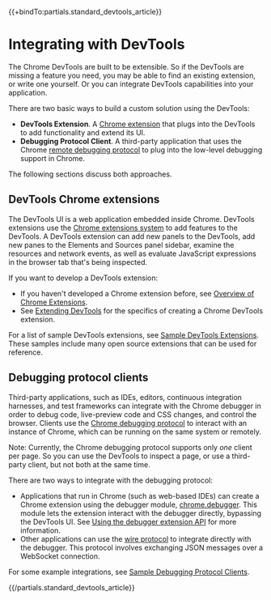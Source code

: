 {{+bindTo:partials.standard_devtools_article}}

# Integrating with DevTools

The Chrome DevTools are built to be extensible. So if the DevTools are missing a 
feature you need, you may be able to find an existing extension, or write one 
yourself. Or you can integrate DevTools capabilities into your application.

There are two basic ways to build a custom solution using the DevTools:

* **DevTools Extension**. A [Chrome 
  extension](http://developer.chrome.com/extensions/) that plugs into the 
  DevTools to add functionality and extend its UI.
* **Debugging Protocol Client**. A third-party application that uses the Chrome [ 
  remote debugging protocol](/chrome-developer-tools/docs/debugger-protocol) to 
  plug into the low-level debugging support in Chrome.

The following sections discuss both approaches.

## DevTools Chrome extensions

The DevTools UI is a web application embedded inside Chrome. 
DevTools extensions use the [Chrome extensions 
system](http://developer.chrome.com/extensions/) to add features to the 
DevTools. A DevTools extension can add new panels to the DevTools, add new 
panes to the Elements and Sources panel sidebar, examine the resources and 
network events, as well as evaluate JavaScript expressions in the browser tab 
that's being inspected.

If you want to develop a DevTools extension:

* If you haven't developed a Chrome extension before, see [Overview of Chrome 
  Extensions](http://developer.chrome.com/extensions/overview.html).
* See [Extending DevTools](http://developer.chrome.com/extensions/devtools.html) 
  for the specifics of creating a Chrome DevTools extension.

For a list of sample DevTools extensions, see <a href="sample-extensions.md">Sample 
DevTools Extensions</a>. These samples include many open source extensions that 
can be used for reference.

## Debugging protocol clients

Third-party applications, such as IDEs, editors, continuous integration 
harnesses, and test frameworks can integrate with the Chrome debugger in order 
to debug code, live-preview code and CSS changes, and control the browser. 
Clients use the [Chrome debugging 
protocol](/chrome-developer-tools/docs/debugger-protocol) to interact with an 
instance of Chrome, which can be running on the same system or remotely. 

Note: Currently, the Chrome debugging protocol supports only _one_ client per 
page. So you can use the DevTools to inspect a page, or use a third-party 
client, but not both at the same time.

There are two ways to integrate with the debugging protocol:

* Applications that run in Chrome (such as web-based IDEs) can create a Chrome 
  extension using the debugger module, 
  [chrome.debugger](http://developer.chrome.com/extensions/debugger.html). This 
  module lets the extension interact with the debugger directly, bypassing the 
  DevTools UI. See [Using the debugger extension 
  API](/chrome-developer-tools/docs/debugger-protocol#extension) for more 
  information.
* Other applications can use the 
  [wire protocol](/chrome-developer-tools/docs/debugger-protocol#remote) to 
  integrate directly with the debugger. This protocol involves exchanging JSON 
  messages over a WebSocket connection.

For some example integrations, see <a href="debugging-clients.md">Sample Debugging 
Protocol Clients</a>.

{{/partials.standard_devtools_article}}
